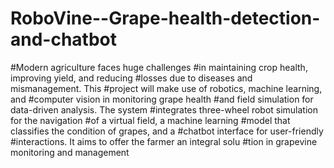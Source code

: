 # RoboVine--Grape-health-detection-and-chatbot
#Modern agriculture faces huge challenges
#in maintaining crop health, improving yield, and reducing
#losses due to diseases and mismanagement. This
#project will make use of robotics, machine learning, and
#computer vision in monitoring grape health
#and field simulation for data-driven analysis. The system
#integrates three-wheel robot simulation for the navigation
#of a virtual field, a machine learning
#model that classifies the condition of grapes, and a
#chatbot interface for user-friendly
#interactions. It aims to offer the farmer an integral solu
#tion in grapevine monitoring and management
